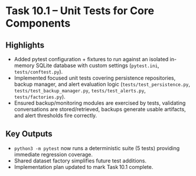 # Task 10.1 – Unit Tests for Core Components

## Highlights

- Added pytest configuration + fixtures to run against an isolated in-memory SQLite database with custom settings (`pytest.ini`, `tests/conftest.py`).
- Implemented focused unit tests covering persistence repositories, backup manager, and alert evaluation logic (`tests/test_persistence.py`, `tests/test_backup_manager.py`, `tests/test_alerts.py`, `tests/factories.py`).
- Ensured backup/monitoring modules are exercised by tests, validating conversations are stored/retrieved, backups generate usable artifacts, and alert thresholds fire correctly.

## Key Outputs

- `python3 -m pytest` now runs a deterministic suite (5 tests) providing immediate regression coverage.
- Shared dataset factory simplifies future test additions.
- Implementation plan updated to mark Task 10.1 complete.
